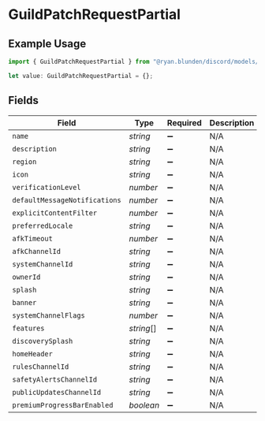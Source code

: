 # GuildPatchRequestPartial

## Example Usage

```typescript
import { GuildPatchRequestPartial } from "@ryan.blunden/discord/models/components";

let value: GuildPatchRequestPartial = {};
```

## Fields

| Field                         | Type                          | Required                      | Description                   |
| ----------------------------- | ----------------------------- | ----------------------------- | ----------------------------- |
| `name`                        | *string*                      | :heavy_minus_sign:            | N/A                           |
| `description`                 | *string*                      | :heavy_minus_sign:            | N/A                           |
| `region`                      | *string*                      | :heavy_minus_sign:            | N/A                           |
| `icon`                        | *string*                      | :heavy_minus_sign:            | N/A                           |
| `verificationLevel`           | *number*                      | :heavy_minus_sign:            | N/A                           |
| `defaultMessageNotifications` | *number*                      | :heavy_minus_sign:            | N/A                           |
| `explicitContentFilter`       | *number*                      | :heavy_minus_sign:            | N/A                           |
| `preferredLocale`             | *string*                      | :heavy_minus_sign:            | N/A                           |
| `afkTimeout`                  | *number*                      | :heavy_minus_sign:            | N/A                           |
| `afkChannelId`                | *string*                      | :heavy_minus_sign:            | N/A                           |
| `systemChannelId`             | *string*                      | :heavy_minus_sign:            | N/A                           |
| `ownerId`                     | *string*                      | :heavy_minus_sign:            | N/A                           |
| `splash`                      | *string*                      | :heavy_minus_sign:            | N/A                           |
| `banner`                      | *string*                      | :heavy_minus_sign:            | N/A                           |
| `systemChannelFlags`          | *number*                      | :heavy_minus_sign:            | N/A                           |
| `features`                    | *string*[]                    | :heavy_minus_sign:            | N/A                           |
| `discoverySplash`             | *string*                      | :heavy_minus_sign:            | N/A                           |
| `homeHeader`                  | *string*                      | :heavy_minus_sign:            | N/A                           |
| `rulesChannelId`              | *string*                      | :heavy_minus_sign:            | N/A                           |
| `safetyAlertsChannelId`       | *string*                      | :heavy_minus_sign:            | N/A                           |
| `publicUpdatesChannelId`      | *string*                      | :heavy_minus_sign:            | N/A                           |
| `premiumProgressBarEnabled`   | *boolean*                     | :heavy_minus_sign:            | N/A                           |